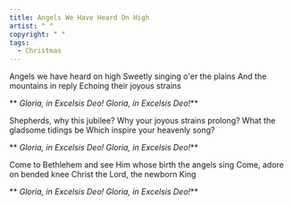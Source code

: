 ```yaml
---
title: Angels We Have Heard On High
artist: " "
copyright: " "
tags:
  - Christmas
---
```

Angels we have heard on high
Sweetly singing o'er the plains
And the mountains in reply
Echoing their joyous strains

 ** *Gloria, in Excelsis Deo!
  Gloria, in Excelsis Deo!***

Shepherds, why this jubilee?
Why your joyous strains prolong?
What the gladsome tidings be
Which inspire your heavenly song?

 ** *Gloria, in Excelsis Deo!
  Gloria, in Excelsis Deo!***

Come to Bethlehem and see
Him whose birth the angels sing
Come, adore on bended knee
Christ the Lord, the newborn King

 ** *Gloria, in Excelsis Deo!
  Gloria, in Excelsis Deo!***